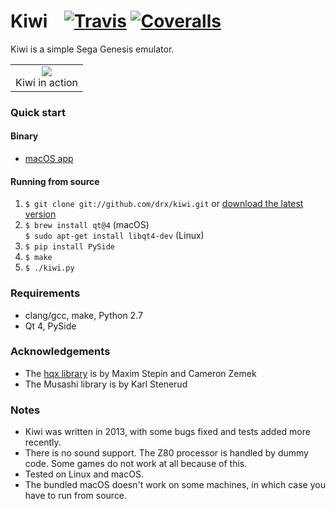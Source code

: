 # Kiwi&nbsp;&nbsp;&nbsp;&nbsp;[![Travis](https://img.shields.io/travis/drx/kiwi.svg)](https://travis-ci.org/drx/kiwi) [![Coveralls](https://img.shields.io/coveralls/drx/kiwi.svg)](https://coveralls.io/github/drx/kiwi)

Kiwi is a simple Sega Genesis emulator.

<table><tr><td align="center"><img src="/images/kiwi.gif?raw=true"><br>Kiwi in action</td></tr></table>

### Quick start

#### Binary 
* [macOS app](https://github.com/drx/kiwi/releases/download/v0.1-alpha/kiwi-v0.1-alpha-macos.zip)

#### Running from source 
1. `$ git clone git://github.com/drx/kiwi.git` or [download the latest version](https://github.com/drx/kiwi/zipball/master)
2. `$ brew install qt@4` (macOS)<br>`$ sudo apt-get install libqt4-dev` (Linux)
2. `$ pip install PySide`
2. `$ make`
3. `$ ./kiwi.py`

### Requirements

* clang/gcc, make, Python 2.7
* Qt 4, PySide

### Acknowledgements

* The [hqx library](http://code.google.com/p/hqx/) is by Maxim Stepin and Cameron Zemek
* The Musashi library is by Karl Stenerud

### Notes

* Kiwi was written in 2013, with some bugs fixed and tests added more recently.
* There is no sound support. The Z80 processor is handled by dummy code. Some games do not work at all because of this.
* Tested on Linux and macOS.
* The bundled macOS doesn't work on some machines, in which case you have to run from source.
